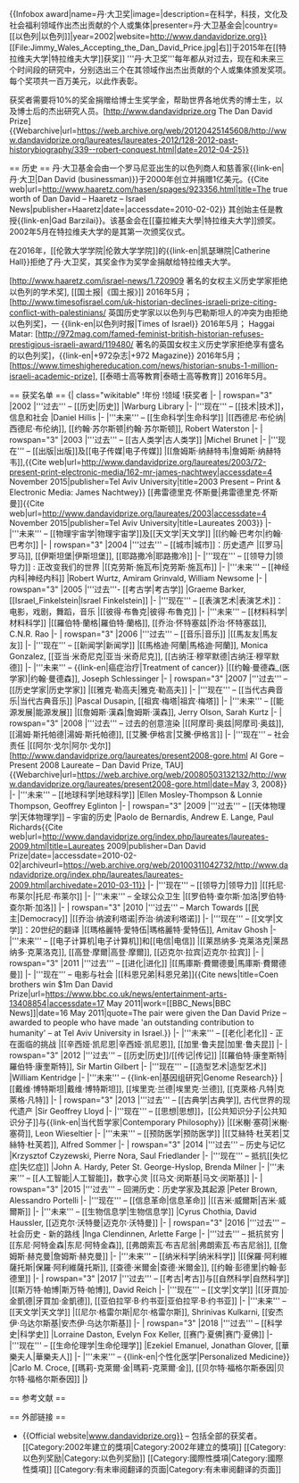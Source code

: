 {{Infobox award|name=丹·大卫奖|image=|description=在科学，科技，文化及社会福利领域作出杰出贡献的个人或集体|presenter=丹·大卫基金会|country=[[以色列|以色列]]|year=2002|website=http://www.dandavidprize.org}}
[[File:Jimmy_Wales_Accepting_the_Dan_David_Price.jpg|右]]于2015年在[[特拉维夫大学|特拉维夫大学]]获奖]]
'''丹·大卫奖'''每年都从对过去，现在和未来三个时间段的研究中，分别选出三个在其领域作出杰出贡献的个人或集体颁发奖项。每个奖项共一百万美元，以此作表彰。

获奖者需要将10%的奖金捐赠给博士生奖学金，帮助世界各地优秀的博士生，以及博士后的杰出研究人员。<ref>[http://www.dandavidprize.org The Dan David Prize] {{Webarchive|url=https://web.archive.org/web/20120425145608/http://www.dandavidprize.org/laureates/laureates-2012/128-2012-past-historybiography/339--robert-conquest.html|date=2012-04-25}}</ref>

== 历史 ==
丹·大卫基金会由一个罗马尼亚出生的以色列商人和慈善家{{link-en|丹·大卫|Dan David (businessman)}}于2000年创立并捐赠1亿美元。<ref name="autogenerated1">{{Cite web|url=http://www.haaretz.com/hasen/spages/923356.html|title=The true worth of Dan David – Haaretz – Israel News|publisher=Haaretz|date=|accessdate=2010-02-02}}</ref> 其创始主任是教授{{link-en|Gad Barzilai}}。该基金会在[[臺拉維夫大學|特拉维夫大学]]颁奖。2002年5月在特拉维夫大学的是其第一次颁奖仪式。

在2016年，[[伦敦大学学院|伦敦大学学院]]的{{link-en|凯瑟琳院|Catherine Hall}}拒绝了丹·大卫奖，其奖金作为奖学金捐献给特拉维夫大学。<ref><div>[http://www.haaretz.com/israel-news/1.720909 著名的女权主义历史学家拒绝以色列的学术奖], [[国土报|《国土报》]] 2016年5月； [http://www.timesofisrael.com/uk-historian-declines-israeli-prize-citing-conflict-with-palestinians/ 英国历史学家以以色列与巴勒斯坦人的冲突为由拒绝以色列奖]，一 {{link-en|以色列时报|Times of Israel}} 2016年5月； Haggai Matar: [http://972mag.com/famed-feminist-british-historian-refuses-prestigious-israeli-award/119480/ 著名的英国女权主义历史学家拒绝享有盛名的以色列奖]，{{link-en|+972杂志|+972 Magazine}} 2016年5月； [https://www.timeshighereducation.com/news/historian-snubs-1-million-israeli-academic-prize], [[泰晤士高等教育|泰晤士高等教育]] 2016年5月。</div></ref>

== 获奖名单 ==
{| class="wikitable"
!年份
!领域
!获奖者
|-
| rowspan="3" |2002
|'''过去''' – [[历史|历史]]
|Warburg Library
|-
|'''现在''' – [[技术|技术]]，信息和社会
|Daniel Hillis
|-
|'''未来''' – [[生命科学|生命科学]]
|[[西德尼·布伦纳|西德尼·布伦纳]], [[约翰·苏尔斯顿|约翰·苏尔斯顿]], Robert Waterston
|- 
| rowspan="3" |2003
|'''过去''' – [[古人类学|古人类学]]
|Michel Brunet
|-
|'''现在''' – [[出版|出版]]及[[电子传媒|电子传媒]]
|[[詹姆斯·纳赫特韦|詹姆斯·纳赫特韦]],<ref>{{Cite web|url=http://www.dandavidprize.org/laureates/2003/72-present-print-electronic-media/162-mr-james-nachtwey|accessdate=4 November 2015|publisher=Tel Aviv University|title=2003 Present – Print & Electronic Media: James Nachtwey}}</ref> [[弗雷德里克·怀斯曼|弗雷德里克·怀斯曼]]<ref>{{Cite web|url=http://www.dandavidprize.org/laureates/2003|accessdate=4 November 2015|publisher=Tel Aviv University|title=Laureates 2003}}</ref>
|-
|'''未来''' – [[物理宇宙学|物理宇宙学]]及[[天文学|天文学]]
|[[约翰·巴考尔|约翰·巴考尔]]
|-
| rowspan="3" |2004
|'''过去''' – [[城市|城市]]：历史遗产
|[[罗马|罗马]], [[伊斯坦堡|伊斯坦堡]], [[耶路撒冷|耶路撒冷]]
|-
|'''现在''' – [[领导力|领导力]] : 正改变我们的世界
|[[克劳斯·施瓦布|克劳斯·施瓦布]]
|-
|'''未来''' – [[神经内科|神经内科]]
|Robert Wurtz, Amiram Grinvald, William Newsome
|-
| rowspan="3" |2005
|'''过去'''- [[考古学|考古学]]
|Graeme Barker, [[Israel_Finkelstein|Israel Finkelstein]]
|-
|'''现在''' – [[表演艺术|表演艺术]]：电影，戏剧，舞蹈，音乐
|[[彼得·布魯克|彼得·布魯克]]
|-
|'''未来''' –  [[材料科学|材料科学]]
|[[羅伯特·蘭格|羅伯特·蘭格]], [[乔治·怀特塞兹|乔治·怀特塞兹]], C.N.R. Rao
|-
| rowspan="3" |2006
|'''过去''' – [[音乐|音乐]]
|[[馬友友|馬友友]]
|-
|'''现在''' – [[新闻学|新闻学]]
|[[馬格迪·阿蘭|馬格迪·阿蘭]], Monica Gonzalez, [[亚当·米奇尼克|亚当·米奇尼克]], [[古纳汪·穆罕默德|古纳汪·穆罕默德]]
|-
|'''未来''' – {{link-en|癌症治疗|Treatment of cancer}}
|[[约翰·曼德森_(医学家)|约翰·曼德森]], Joseph Schlessinger
|-
| rowspan="3" |2007
|'''过去''' – [[历史学家|历史学家]]
|[[雅克·勒高夫|雅克·勒高夫]]
|-
|'''现在''' – [[当代古典音乐|当代古典音乐]]
|Pascal Dusapin, [[祖宾·梅塔|祖宾·梅塔]]
|-
|'''未来''' – [[能源发展|能源发展]]
|[[詹姆斯·漢森|詹姆斯·漢森]], Jerry Olson, Sarah Kurtz
|-
| rowspan="3" |2008
|'''过去''' – 过去的创意渲染
|[[阿摩司·奥兹|阿摩司·奥兹]], [[湯姆·斯托帕德|湯姆·斯托帕德]], [[艾騰·伊格言|艾騰·伊格言]]
|-
|'''现在''' – 社会责任
|[[阿尔·戈尔|阿尔·戈尔]]<ref>[http://www.dandavidprize.org/laureates/present2008-gore.html Al Gore – Present 2008 Laureate – Dan David Prize, TAU] {{Webarchive|url=https://web.archive.org/web/20080503132132/http://www.dandavidprize.org/laureates/present2008-gore.html|date=May 3, 2008}}</ref>
|-
|'''未来''' – [[地球科学|地球科学]]
|Ellen Mosley-Thompson & Lonnie Thompson, Geoffrey Eglinton
|-
| rowspan="3" |2009
|'''过去''' – [[天体物理学|天体物理学]] – 宇宙的历史
|Paolo de Bernardis, Andrew E. Lange, Paul Richards<ref name="dandavidprize1">{{Cite web|url=http://www.dandavidprize.org/index.php/laureates/laureates-2009.html|title=Laureates 2009|publisher=Dan David Prize|date=|accessdate=2010-02-02|archiveurl=https://web.archive.org/web/20100311042732/http://www.dandavidprize.org/index.php/laureates/laureates-2009.html|archivedate=2010-03-11}}</ref>
|-
|'''现在''' – [[领导力|领导力]]
|[[托尼·布莱尔|托尼·布莱尔]]<ref name="dandavidprize1" />
|-
|'''未来''' – 全球公众卫生
|[[罗伯特·查尔斯·加洛|罗伯特·查尔斯·加洛]]<ref name="dandavidprize1" />
|-
| rowspan="3" |2010
|'''过去''' – March Towards [[民主|Democracy]]
|[[乔治·纳波利塔诺|乔治·纳波利塔诺]]
|-
|'''现在''' – [[文学|文学]]：20世纪的翻译
|[[瑪格麗特·愛特伍|瑪格麗特·愛特伍]], Amitav Ghosh
|-
|'''未来''' – [[电子计算机|电子计算机]]和[[电信|电信]]
|[[莱昂纳多·克莱洛克|莱昂纳多·克莱洛克]], [[高登·摩爾|高登·摩爾]], [[迈克尔·拉宾|迈克尔·拉宾]]
|-
| rowspan="3" |2011
|'''过去''' – [[进化|进化]]
|[[馬庫斯·費爾德曼|馬庫斯·費爾德曼]]
|-
|'''现在''' – 电影与社会
|[[科恩兄弟|科恩兄弟]]<ref>{{Cite news|title=Coen brothers win $1m Dan David Prize|url=https://www.bbc.co.uk/news/entertainment-arts-13408854|accessdate=17 May 2011|work=[[BBC_News|BBC News]]|date=16 May 2011|quote=The pair were given the Dan David Prize – awarded to people who have made 'an outstanding contribution to humanity' – at Tel Aviv University in Israel.}}</ref>
|-
|'''未来''' – [[老化|老化]] - 正在面临的挑战
|[[辛西娅·凯尼恩|辛西娅·凯尼恩]], [[加里·鲁夫昆|加里·鲁夫昆]]
|-
| rowspan="3" |2012
|'''过去''' – [[历史|历史]]/[[传记|传记]]
|[[羅伯特·康奎斯特|羅伯特·康奎斯特]], Sir Martin Gilbert
|-
|'''现在''' – [[造型艺术|造型艺术]]
|William Kentridge
|-
|'''未来''' – {{link-en|基因组研究|Genome Research}}
|[[戴维·博特斯坦|戴维·博特斯坦]], [[埃里克·兰德|埃里克·兰德]], [[克萊格·凡特|克萊格·凡特]]
|-
| rowspan="3" |2013
|'''过去''' – [[古典学|古典学]], 古代世界的现代遗产
|Sir Geoffrey Lloyd
|-
|'''现在''' – [[思想|思想]]，[[公共知识分子|公共知识分子]]与{{link-en|当代哲学家|Contemporary Philosophy}}
|[[米榭·塞荷|米榭·塞荷]], Leon Wieseltier
|-
|'''未来''' – [[预防医学|预防医学]]
|[[艾絲特·杜芙若|艾絲特·杜芙若]], Alfred Sommer
|-
| rowspan="3" |2014
|'''过去''' – 历史与记忆
|Krzysztof Czyzewski, Pierre Nora, Saul Friedlander
|-
|'''现在''' – 抵抗[[失忆症|失忆症]]
|John A. Hardy, Peter St. George-Hyslop, Brenda Milner
|-
|'''未来''' – [[人工智能|人工智能]]，数字心灵
|[[马文·闵斯基|马文·闵斯基]]
|-
| rowspan="3" |2015
|'''过去''' – 回溯历史：历史学家及其起源
|Peter Brown, Alessandro Portelli
|-
|'''现在''' – [[信息革命|信息革命]]
|[[吉米·威爾斯|吉米·威爾斯]]
|-
|'''未来''' – [[生物信息学|生物信息学]]
|Cyrus Chothia, David Haussler, [[迈克尔·沃特曼|迈克尔·沃特曼]]
|-
| rowspan="3" |2016
|'''过去''' – 社会历史 - 新的路线
|Inga Clendinnen, Arlette Farge
|-
|'''过去''' – 抵抗贫穷
|[[东尼·阿特金森|东尼·阿特金森]], [[弗朗索瓦·布吉尼翁|弗朗索瓦·布吉尼翁]], [[詹姆斯·赫克曼|詹姆斯·赫克曼]]
|-
|'''未来''' – [[纳米科学|纳米科学]]
|[[保羅·阿利維薩托斯|保羅·阿利維薩托斯]], [[查德·米爾金|查德·米爾金]], [[约翰·彭德里|约翰·彭德里]]
|-
| rowspan="3" |2017
|'''过去''' – [[考古|考古]]与[[自然科学|自然科学]]
|[[斯万特·帕博|斯万特·帕博]], David Reich
|-
|'''现在''' – [[文学|文学]]
|[[牙買加·金凱德|牙買加·金凱德]], [[亚伯拉罕·B·约书亚|亚伯拉罕·B·约书亚]]
|-
|'''未来''' – [[天文学|天文学]]
|[[尼尔·格雷尔斯|尼尔·格雷尔斯]], Shrinivas Kulkarni,  [[安杰伊·乌达尔斯基|安杰伊·乌达尔斯基]]
|-
| rowspan="3" |2018
|'''过去''' – [[科学史|科学史]]
|Lorraine Daston, Evelyn Fox Keller, [[赛门·夏佛|赛门·夏佛]]
|-
|'''现在''' – [[生命伦理学|生命伦理学]]
|Ezekiel Emanuel, Jonathan Glover, [[華樂夫人|華樂夫人]]
|-
|'''未来''' – {{link-en|个性化医学|Personalized Medicine}}
|Carlo M. Croce, [[瑪莉-克萊爾·金|瑪莉-克萊爾·金]],  [[贝尔特·福格尔斯泰因|贝尔特·福格尔斯泰因]]
|}

== 参考文献 ==
<references group="" responsive=""></references>

== 外部链接 ==

* {{Official website|www.dandavidprize.org}} – 包括全部的获奖者。
[[Category:2002年建立的獎項|Category:2002年建立的獎項]]
[[Category:以色列奖励|Category:以色列奖励]]
[[Category:國際性獎項|Category:國際性獎項]]
[[Category:有未审阅翻译的页面|Category:有未审阅翻译的页面]]